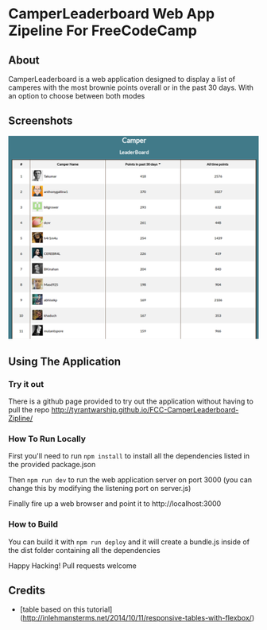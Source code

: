 # CamperLeaderboard Web App Zipeline For FreeCodeCamp

## About
CamperLeaderboard is a web application designed to display a list of camperes with the most brownie points overall or in the past 30 days. With an option to choose between both modes

## Screenshots
![preview1](./preview1.png?raw=true)

## Using The Application

### Try it out
There is a github page provided to try out the application without having to pull the repo
http://tyrantwarship.github.io/FCC-CamperLeaderboard-Zipline/

### How To Run Locally
First you'll need to run `npm install` to install all the dependencies listed in the provided package.json

Then `npm run dev` to run the web application server on port 3000 (you can change this by modifying the listening port on server.js)

Finally fire up a web browser and point it to http://localhost:3000

### How to Build
You can build it with `npm run deploy` and it will create a bundle.js inside of the dist folder containing all the dependencies

Happy Hacking! Pull requests welcome

## Credits
* [table based on this tutorial] (http://inlehmansterms.net/2014/10/11/responsive-tables-with-flexbox/)
